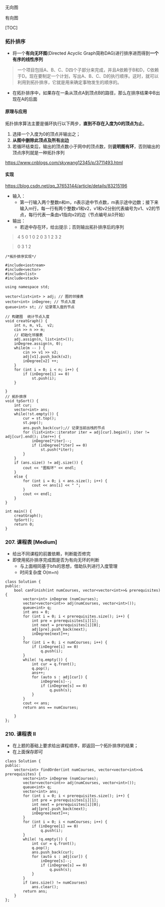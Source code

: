 无向图


有向图

[TOC]
### 拓扑排序
- 将一个**有向无环图**(Directed Acyclic Graph简称DAG)进行排序进而得到**一个有序的线性序列**


>一个项目包括A、B、C、D四个子部分来完成，并且A依赖于B和D，C依赖于D。现在要制定一个计划，写出A、B、C、D的执行顺序。这时，就可以利用到拓扑排序，它就是用来确定事物发生的顺序的。

- 在拓扑排序中，如果存在一条从顶点A到顶点B的路径，那么在排序结果中B出现在A的后面

#### 原理与应用

拓扑排序算法主要是循环执行以下两步，**直到不存在入度为0的顶点为止**。

1. 选择一个入度为0的顶点并输出之；
2. **从图中删除此顶点及所有出边**
3. 若循环结束后，输出的顶点数小于网中的顶点数，则**说明图有环**，否则输出的顶点序列就是一种拓扑序列


https://www.cnblogs.com/skywang12345/p/3711493.html
#### 实现
https://blog.csdn.net/qq_37653144/article/details/83215196

- 输入：
  - 第一行输入两个整数n和m，n表示途中节点数，m表示途中边数；接下来输入m行，每一行有两个整数v1和v2，v1和v2分别代表编号为v1、v2的节点，每行代表一条由v1指向v2的边（节点编号从0开始）
- 输出：
  - 若途中存在环，给出提示；否则输出拓扑排序后的序列

> 4 5
0 1
0 2
0 3
1 2
3 2 

> 0 3 1 2
```
/*拓扑排序实现*/

#include<iostream>
#include<vector>
#include<list>
#include<stack>

using namespace std;

vector<list<int> > adj; // 图的邻接表
vector<int> inDegree; // 节点入度
queue<int> st; // 记录零入度的节点

// 构建图  统计节点入度
void creatGraph() {
    int n, m, v1,  v2;
    cin >> n >> m;
    // 初始化邻接表
    adj.assign(n, list<int>());
    inDegree.assign(n, 0);
    while(m -- ) {
        cin >> v1 >> v2;
        adj[v1].push_back(v2);
        inDegree[v2] ++;
    }
    for (int i = 0; i < n; i++) {
        if (inDegree[i] == 0)
            st.push(i);
    }

}
// 拓扑排序
void tpSort() {
    int cur;
    vector<int> ans;
    while(!st.empty()) {
        cur = st.top();
        st.pop();
        ans.push_back(cur);// 记录当前出栈的节点
        for (list<int>::iterator iter = adj[cur].begin(); iter != adj[cur].end(); iter++) {
            inDegree[*iter]--;
            if (inDegree[*iter] == 0) 
                st.push(*iter);
        }
    }
    if (ans.size() != adj.size()) {
        cout << "图有环" << endl;
    }
    else {
        for (int i = 0; i < ans.size(); i++) {
            cout << ans[i] << " ";
        }
        cout << endl;
    }
}

int main() {
    creatGraph();
    tpSort();
    return 0;
}
```

### 207. 课程表 [Medium]
- 给出不同课程的前置依赖，判断能否修完
- 即使用拓扑排序完成图是否为有向无环的判断
  - 与上面相同基于bfs的思想，借助队列进行入度管理
  - 时间复杂度 O(m+n)

```
class Solution {
public:
    bool canFinish(int numCourses, vector<vector<int>>& prerequisites) {
        vector<int> inDegree (numCourses);
        vector<vector<int>> adj(numCourses, vector<int>());
        queue<int> q;
        int ans = 0;
        for (int i = 0; i < prerequisites.size(); i++) {
            int pre = prerequisites[i][1];
            int next = prerequisites[i][0];
            adj[pre].push_back(next);
            inDegree[next]++;
        }
        for (int i = 0; i < numCourses; i++) {
            if (inDegree[i] == 0) 
                q.push(i);
        }
        while( !q.empty()) {
            int cur = q.front();
            q.pop();
            ans++;
            for (auto s : adj[cur]) {
                inDegree[s]--;
                if (inDegree[s] == 0)
                    q.push(s);
            }
        }
        cout << ans;
        return ans == numCourses;

    }
};
```

### 210. 课程表 II
- 在上题的基础上要求给出课程顺序，即返回一个拓扑排序的结果；
- 在上面保存即可
```
class Solution {
public:
    vector<int> findOrder(int numCourses, vector<vector<int>>& prerequisites) {
        vector<int> inDegree (numCourses);
        vector<vector<int>> adj(numCourses, vector<int>());
        queue<int> q;
        vector<int> ans;
        for (int i = 0; i < prerequisites.size(); i++) {
            int pre = prerequisites[i][1];
            int next = prerequisites[i][0];
            adj[pre].push_back(next);
            inDegree[next]++;
        }
        for (int i = 0; i < numCourses; i++) {
            if (inDegree[i] == 0) 
                q.push(i);
        }
        while( !q.empty()) {
            int cur = q.front();
            q.pop();
            ans.push_back(cur);
            for (auto s : adj[cur]) {
                inDegree[s]--;
                if (inDegree[s] == 0)
                    q.push(s);
            }
        }
        if (ans.size() != numCourses)
            ans.clear();
        return ans;
    }
};
```